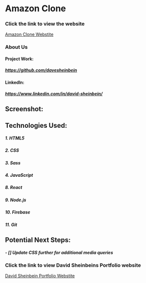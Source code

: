 # **Amazon Clone**

### Click the link to view the website

[Amazon Clone Webstite](https://clone-ds.web.app/)

### About Us

<!-- ##### Front-End UI interface Netflix Clone.Deployed to Firebase utilizing MovieDB, movie-trailer, react-youtube, and more. -->

#### Project Work:

##### https://github.com/davesheinbein

#### LinkedIn:

##### https://www.linkedin.com/in/david-sheinbein/

## Screenshot:

<!-- ![Home Page Sceenshot](screenshots/netflixCloneScreenshot.png) -->

<!-- [Home Page Sceenshot](https://imgur.com/JJOS0gh) -->

## Technologies Used:

##### 1. HTML5

##### 2. CSS

##### 3. Sass

##### 4. JavaScript

<!-- ##### 5. Axios

##### 6. movie-trailer

##### 7. react-youtube -->

##### 8. React

##### 9. Node.js

##### 10. Firebase

##### 11. Git

## Potential Next Steps:

##### - [] Update CSS further for additional media queries

### Click the link to view David Sheinbeins Portfolio website

[David Sheinbein Portfolio Webstite](http://www.davidsheinbeinportfolio.com/)
